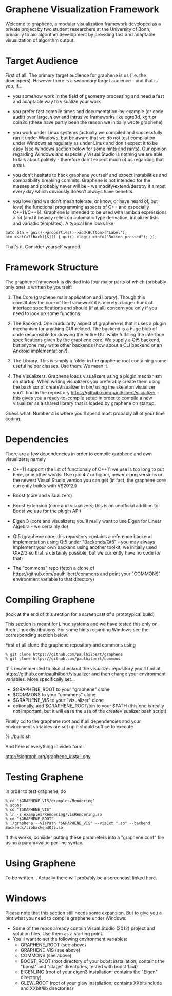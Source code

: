 Graphene Visualization Framework
==========

Welcome to graphene, a modular visualization framework developed as a private project by two student researchers at the University of Bonn, primarily to aid algorithm development by providing fast and adaptable visualization of algorithm output.

Target Audience
==========

First of all: The primary target audience for graphene is us (i.e. the developers). However there is a secondary target audience - and that is you, if...

- you somehow work in the field of geometry processing and need a fast and adaptable way to visualize your work

- you prefer fast compile times and documentation-by-example (or code audit) over large, slow and intrusive frameworks like ogre3d, xgrt or coin3d (these have partly been the reason we initially wrote graphene)

- you work under Linux systems (actually we compiled and successfully ran it under Windows, but be aware that we do not test compilation under Windows as regularly as under Linux and don't expect it to be easy (see Windows section below for some hints and rants). Our opinion regarding Windows and especially Visual Studio is nothing we are able to talk about politely - therefore don't expect much of us regarding that area).

- you don't hesitate to hack graphene yourself and expect instabilities and compatibility breaking commits. Graphene is not intended for the masses and probably never will be - we modify/extend/destroy it almost every day which obviously doesn't always have benefits.

- you love (and we don't mean tolerate, or know, or have heard of, but *love*) the functional programming aspects of C++ and especially C++11/C++14. Graphene is intended to be used with lambda expressions a lot (and it heavily relies on automatic type derivation, initializer lists and variadic templates). A typical line looks like

```
auto btn = gui()->properties()->add<Button>("Label");
btn->setCallback([&]() { gui()->log()->info("Button pressed"); });
```

That's it. Consider yourself warned.


Framework Structure
==========

The graphene framework is divided into four major parts of which (probably only one) is written by yourself:

1. The Core (graphene main application and library). Though this constitutes the core of the framework it is merely a large chunk of interface specifications and should (if at all) concern you only if you need to look up some functions.

2. The Backend. One modularity aspect of graphene is that it uses a plugin mechanism for anything GUI-related. The backend is a huge blob of code responsible for drawing the entire GUI while fulfilling the interface specifications given by the graphene core. We supply a Qt5 backend, but anyone may write other backends (how about a CLI backend or an Android implementation?).

3. The Library. This is simply a folder in the graphene root containing some useful helper classes. Use them. We mean it.

4. The Visualizers. Graphene loads visualizers using a plugin mechanism on startup. When writing visualizers you preferably create them using the bash script createVisualizer in bin/ using the skeleton visualizer you'll find in the repository https://github.com/paulhilbert/visualizer - this gives you a ready-to-compile setup in order to compile a new visualizer as a shared library that is loaded by graphene on startup.


Guess what: Number 4 is where you'll spend most probably all of your time coding.


Dependencies
==========

There are a few dependencies in order to compile graphene and own visualizers, namely

- C++11 support (the list of functionaly of C++11 we use is too long to put here, or in other words: Use gcc 4.7 or higher, newer clang versions or the newest Visual Studio version you can get (in fact, the graphene core currently builds with VS2012))

- Boost (core and visualizers)

- Boost Extension (core and visualizers; this is an unofficial addition to Boost we use for the plugin API)

- Eigen 3 (core and visualizers; you'll really want to use Eigen for Linear Algebra - we certainly do)

- Qt5 (graphene core; this repository contains a reference backend implementation using Qt5 under "Backends/Qt5" - you may always implement your own backend using another toolkit; we initially used Gtk2/3 so that is certainly possible, but we currently have no code for that)

- The "commons" repo (fetch a clone of https://github.com/paulhilbert/commons and point your "COMMONS" environment variable to that directory)


Compiling Graphene
==========

(look at the end of this section for a screencast of a prototypical build)

This section is meant for Linux systems and we have tested this only on Arch Linux distributions. For some hints regarding Windows see the corresponding section below.

First of all clone the graphene repository and commons using

```
% git clone https://github.com/paulhilbert/graphene
% git clone https://github.com/paulhilbert/commons
```

It is recommended to also checkout the visualizer repository you'll find at https://github.com/paulhilbert/visualizer and then change your environment variables. More specifically set...

- $GRAPHENE_ROOT to your "graphene" clone
- $COMMONS to your "commons" clone
- $GRAPHENE_VIS to your "visualizer" clone
- optionally, add $GRAPHENE_ROOT/bin to your $PATH (this one is really not important, but it will ease the use of the createVisualizer bash script)

Finally cd to the graphene root and if all dependencies and your environment variables are set up it should suffice to execute

% ./build.sh

And here is everything in video form:

http://sicgraph.org/graphene_install.ogv


Testing Graphene
==========

In order to test graphene, do

```
% cd "$GRAPHENE_VIS/examples/Rendering"
% scons
% cd "$GRAPHENE_VIS"
% ln -s examples/Rendering/visRendering.so
% cd "$GRAPHENE_ROOT"
% ./graphene --visPath "$GRAPHENE_VIS" --visExt ".so" --backend Backends/libbackendQt5.so
```

If this works, consider putting these parameters into a "graphene.conf" file using a param=value per line syntax.



Using Graphene
==========

To be written...
Actually there will probably be a screencast linked here.



Windows
==========

Please note that this section still needs some expansion. But to give you a hint what you need to compile graphene under Windows:

- Some of the repos already contain Visual Studio (2012) project and solution files. Use them as a starting point.
- You'll want to set the following environment variables:
  - GRAPHENE_ROOT (see above)
  - GRAPHENE_VIS (see above)
  - COMMONS (see above)
  - BOOST_ROOT (root directory of your boost installation; contains the "boost" and "stage" directories, tested with boost 1.54)
  - EIGEN_INC (root of your eigen3 installation; contains the "Eigen" directory)
  - GLEW_ROOT (root of your glew installation; contains XXbit/include and XXbit/lib directories)
